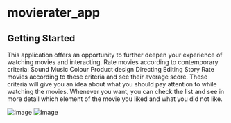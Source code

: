 # movierater_app


## Getting Started

This application offers an opportunity to further deepen your experience of watching movies and interacting.
Rate movies according to contemporary criteria:
    Sound
    Music
    Colour
    Product design
    Directing
    Editing
    Story
Rate movies according to these criteria and see their average score.
These criteria will give you an idea about what you should pay attention to while watching the movies.
Whenever you want, you can check the list and see in more detail which element of the movie you liked and what you did not like.


![Image]('D:\fllutterprojects\chatgpt_movierater_app\readmephotos\wlecomepage.png')
![Image]('D:/fllutterprojects/chatgpt_movierater_app/readmephotos/welcomescreen.jpg')



